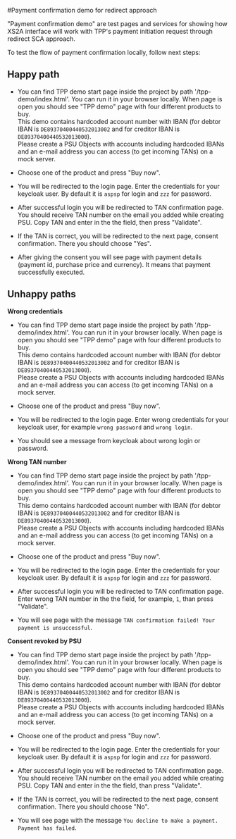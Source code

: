 #Payment confirmation demo for redirect approach 

"Payment confirmation demo" are test pages and services for showing how XS2A interface will work with TPP's payment initiation request through redirect SCA approach.

To test the flow of payment confirmation locally, follow next steps:

## Happy path
* You can find TPP demo start page inside the project by path '/tpp-demo/index.html'. You can run it in your browser locally. When page is open you should see "TPP demo" page with four different products to buy.  
  This demo contains hardcoded account number with IBAN (for debtor IBAN is `DE89370400440532013002` and for creditor IBAN is `DE89370400440532013000`).  
  Please create a PSU Objects with accounts including hardcoded IBANs and an e-mail address you can access (to get incoming TANs) on a mock server.
                                                                                                  
* Choose one of the product and press "Buy now".

* You will be redirected to the login page. Enter the credentials for your keycloak user. By default it is `aspsp` for login and `zzz` for password.

* After successful login you will be redirected to TAN confirmation page. You should receive TAN number on the email you added while creating PSU. Copy TAN and enter in the the field, then press "Validate".

* If the TAN is correct, you will be redirected to the next page, consent confirmation. There you should choose "Yes".

* After giving the consent you will see page with payment details (payment id, purchase price and currency). It means that payment successfully executed.

## Unhappy paths

   **Wrong credentials**

   * You can find TPP demo start page inside the project by path '/tpp-demo/index.html'. You can run it in your browser locally. When page is open you should see "TPP demo" page with four different products to buy.  
     This demo contains hardcoded account number with IBAN (for debtor IBAN is `DE89370400440532013002` and for creditor IBAN is `DE89370400440532013000`).  
     Please create a PSU Objects with accounts including hardcoded IBANs and an e-mail address you can access (to get incoming TANs) on a mock server.
  
   * Choose one of the product and press "Buy now".
   
   * You will be redirected to the login page. Enter wrong credentials for your keycloak user, for example `wrong password` and `wrong login`.
   
   * You should see a message from keycloak about wrong login or password.
   
   **Wrong TAN number**
   
   * You can find TPP demo start page inside the project by path '/tpp-demo/index.html'. You can run it in your browser locally. When page is open you should see "TPP demo" page with four different products to buy.  
     This demo contains hardcoded account number with IBAN (for debtor IBAN is `DE89370400440532013002` and for creditor IBAN is `DE89370400440532013000`).  
     Please create a PSU Objects with accounts including hardcoded IBANs and an e-mail address you can access (to get incoming TANs) on a mock server.
        
   * Choose one of the product and press "Buy now".
   
   * You will be redirected to the login page. Enter the credentials for your keycloak user. By default it is `aspsp` for login and `zzz` for password.
   
   * After successful login you will be redirected to TAN confirmation page. Enter  wrong TAN number in the the field, for example, `1`, than press "Validate".

   * You will see page with the message  `TAN confirmation failed! Your payment is unsuccessful`.
   
   **Consent revoked by PSU**
   
   * You can find TPP demo start page inside the project by path '/tpp-demo/index.html'. You can run it in your browser locally. When page is open you should see "TPP demo" page with four different products to buy.  
     This demo contains hardcoded account number with IBAN (for debtor IBAN is `DE89370400440532013002` and for creditor IBAN is `DE89370400440532013000`).  
     Please create a PSU Objects with accounts including hardcoded IBANs and an e-mail address you can access (to get incoming TANs) on a mock server.
        
   * Choose one of the product and press "Buy now".

   * You will be redirected to the login page. Enter the credentials for your keycloak user. By default it is `aspsp` for login and `zzz` for password.

   * After successful login you will be redirected to TAN confirmation page. You should receive TAN number on the email you added while creating PSU. Copy TAN and enter in the the field, than press "Validate".

   * If the TAN is correct, you will be redirected to the next page, consent confirmation. There you should choose "No".
   
   * You will see page with the message  `You decline to make a payment. Payment has failed`.
